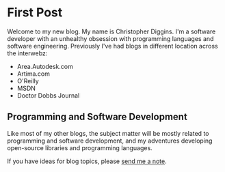 # First Post

Welcome to my new blog. My name is Christopher Diggins. I'm a software developer with an unhealthy obsession with programming languages and software engineering. 
Previously I've had blogs in different location across the interwebz: 

* Area.Autodesk.com
* Artima.com
* O'Reilly
* MSDN
* Doctor Dobbs Journal 

## Programming and Software Development

Like most of my other blogs, the subject matter will be mostly related to programming and software development, and my adventures developing open-source libraries
and programming languages. 

If you have ideas for blog topics, please [send me a note](mailto:cdiggins@gmail.com).








